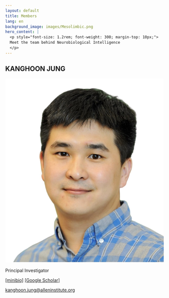 ```yaml
--- 
layout: default
title: Members
lang: en
background_image: images/Mesolimbic.png
hero_content: |
  <p style="font-size: 1.2rem; font-weight: 300; margin-top: 10px;">
  Meet the team behind Neurobiological Intelligence
  </p>
---
```


<section class="content-section">
  <div class="container">

  <div class="member-entry">
    <h2>KANGHOON JUNG</h2>
    <div class="member-profile">
      <img src="/members/KanghoonJ_photo.jpg" alt="Dr. Kanghoon Jung">
      <div class="member-info">
        <p>Principal Investigator</p>
        <p>
          <a href="/members/minibio_kj.html">[minibio]</a>
          <a href="https://scholar.google.com/citations?user=EXAMPLE" target="_blank">[Google Scholar]</a>
        </p>
        <p>
          <a href="mailto:kanghoon.jung@alleninstitute.org">kanghoon.jung@alleninstitute.org</a>
        </p>
      </div>
    </div>
  </div>

  </div>
</section>